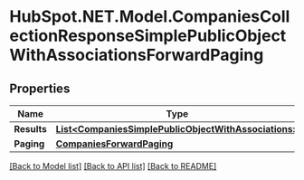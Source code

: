 # HubSpot.NET.Model.CompaniesCollectionResponseSimplePublicObjectWithAssociationsForwardPaging

## Properties

Name | Type | Description | Notes
------------ | ------------- | ------------- | -------------
**Results** | [**List&lt;CompaniesSimplePublicObjectWithAssociations&gt;**](CompaniesSimplePublicObjectWithAssociations.md) |  | 
**Paging** | [**CompaniesForwardPaging**](CompaniesForwardPaging.md) |  | [optional] 

[[Back to Model list]](../README.md#documentation-for-models) [[Back to API list]](../README.md#documentation-for-api-endpoints) [[Back to README]](../README.md)

